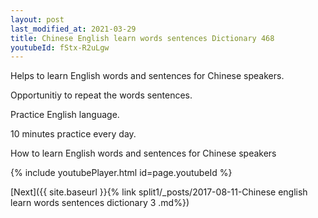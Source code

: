 ```yaml
---
layout: post
last_modified_at: 2021-03-29
title: Chinese English learn words sentences Dictionary 468 
youtubeId: fStx-R2uLgw
---
```

 
 
Helps to learn English words and sentences for Chinese speakers.

Opportunitiy to repeat the words sentences. 

Practice English language. 
 
10 minutes practice every day. 
 
How to learn English words and sentences for Chinese speakers 
 
{% include youtubePlayer.html id=page.youtubeId %}
 
 
[Next]({{ site.baseurl }}{% link  split1/_posts/2017-08-11-Chinese english learn words sentences dictionary 3 .md%})
 
